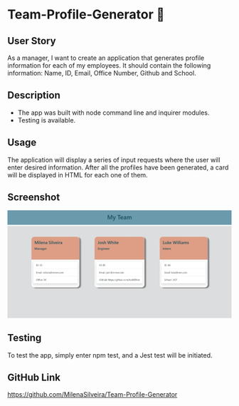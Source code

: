 # Team-Profile-Generator 👋

## User Story

As a manager, I want to create an application that generates profile information for each of my employees.
It should contain the following information:
Name, ID, Email, Office Number, Github and School.

## Description
* The app was built with node command line and inquirer modules.
* Testing is available.

## Usage

The application will display a series of input requests where the user will enter desired information.
After all the profiles have been generated, a card will be displayed in HTML for each one of them.

## Screenshot
![Team-Generator](./assets/print.jpeg)

## Testing

To test the app, simply enter npm test, and a Jest test will be initiated.

## GitHub Link
https://github.com/MilenaSilveira/Team-Profile-Generator